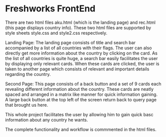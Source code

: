# Freshworks FrontEnd 

There are two html files aku.html (which is the landing page) and rec.html (this page displays country info). 
These two html files are supported by style sheets style.css and style2.css respectively.

Landing Page:
The landing page consists of title and search bar accompanied by a list of all countries with their flags. The user can also directly get more information about the country by clicking on the card. As the list of all countries is quite huge, a search bar easily facilitates the user by displaying only relevant cards. When these cards are clicked, the user is taken to another page which consists of relevant and important details regarding the country.

Second Page:
This page consists of a back button and a set of 9 cards each revealing different information about the country. These cards are neatly spaced and arranged in a matrix like manner for quick information gaining. A large back button at the top left of the screen return back to query page that brought us here.

This whole project facilitates the user by allowing him to gain quick basc information about any country he wants.

The complete functionality and workflow is commmented in the html files.
